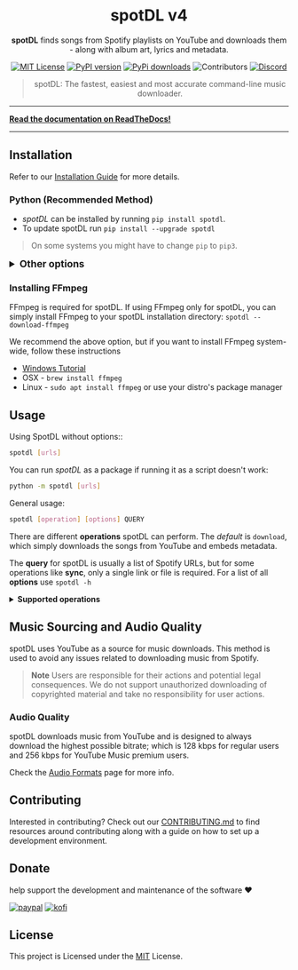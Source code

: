 
<!--- mdformat-toc start --slug=github --->

<!---
!!! IF EDITING THE README, ENSURE TO COPY THE WHOLE FILE TO index.md in `/docs/` AND REMOVE THE REFERENCES TO ReadTheDocs THERE.
--->

<div align="center">

# spotDL v4

**spotDL** finds songs from Spotify playlists on YouTube and downloads them - along with album art, lyrics and metadata.


[![MIT License](https://img.shields.io/github/license/spotdl/spotify-downloader?color=44CC11&style=flat-square)](https://github.com/spotDL/spotify-downloader/blob/master/LICENSE)
[![PyPI version](https://img.shields.io/pypi/pyversions/spotDL?color=%2344CC11&style=flat-square)](https://pypi.org/project/spotdl/)
[![PyPi downloads](https://img.shields.io/pypi/dw/spotDL?label=downloads@pypi&color=344CC11&style=flat-square)](https://pypi.org/project/spotdl/)
![Contributors](https://img.shields.io/github/contributors/spotDL/spotify-downloader?style=flat-square)
[![Discord](https://img.shields.io/discord/771628785447337985?label=discord&logo=discord&style=flat-square)](https://discord.gg/xCa23pwJWY)

> spotDL: The fastest, easiest and most accurate command-line music downloader.
</div>

______________________________________________________________________
**[Read the documentation on ReadTheDocs!](https://spotdl.readthedocs.io)**
______________________________________________________________________


## Installation

Refer to our [Installation Guide](https://spotdl.rtfd.io/en/latest/installation/) for more details.

### Python (Recommended Method)
  - _spotDL_ can be installed by running `pip install spotdl`.
  - To update spotDL run `pip install --upgrade spotdl`

  > On some systems you might have to change `pip` to `pip3`.

<details>
    <summary style="font-size:1.25em"><strong>Other options</strong></summary>

- Prebuilt executable
  - You can download the latest version from the
    [Releases Tab](https://github.com/spotDL/spotify-downloader/releases)
- On Termux
  - `curl -L https://raw.githubusercontent.com/spotDL/spotify-downloader/master/scripts/termux.sh | sh`
- Arch
  - There is an [Arch User Repository (AUR) package](https://aur.archlinux.org/packages/python-spotdl/) for
    spotDL.
- Docker
  - Build image:

    ```bash
    docker build -t spotdl .
    ```

  - Launch container with spotDL parameters (see section below). You need to create mapped
    volume to access song files

    ```bash
    docker run --rm -v $(pwd):/music spotdl download [trackUrl]
    ```

 - Build from source
	```bash
	git clone https://github.com/spotDL/spotify-downloader && cd spotify-downloader
	pip install poetry
	poetry install
	poetry run python3 scripts/build.py
	```
	An executable is created in `spotify-downloader/dist/`.

</details>


### Installing FFmpeg

FFmpeg is required for spotDL. If using FFmpeg only for spotDL, you can simply install FFmpeg to your spotDL installation directory:
`spotdl --download-ffmpeg`

We recommend the above option, but if you want to install FFmpeg system-wide,
follow these instructions

- [Windows Tutorial](https://windowsloop.com/install-ffmpeg-windows-10/)
- OSX - `brew install ffmpeg`
- Linux - `sudo apt install ffmpeg` or use your distro's package manager

## Usage

Using SpotDL without options::
```sh
spotdl [urls]
```
You can run _spotDL_ as a package if running it as a script doesn't work:
```sh
python -m spotdl [urls]
```

General usage:
```sh
spotdl [operation] [options] QUERY
```

There are different **operations** spotDL can perform. The *default* is `download`, which simply downloads the songs from YouTube and embeds metadata.

The **query** for spotDL is usually a list of Spotify URLs, but for some operations like **sync**, only a single link or file is required.
For a list of all **options** use ```spotdl -h```

<details>
<summary style="font-size:1em"><strong>Supported operations</strong></summary>

- `save`: Saves only the metadata from Spotify without downloading anything.
    - Usage:
        `spotdl save [query] --save-file {filename}.spotdl`

- `web`: Starts a web interface instead of using the command line. However, it has limited features and only supports downloading single songs.

- `url`: Get direct download link for each song from the query.
    - Usage:
        `spotdl url [query]`

- `sync`: Updates directories. Compares the directory with the current state of the playlist. Newly added songs will be downloaded and removed songs will be deleted. No other songs will be downloaded and no other files will be deleted.

    - Usage:
        `spotdl sync [query] --save-file {filename}.spotdl`

        This create a new **sync** file, to update the directory in the future, use:

        `spotdl sync {filename}.spotdl`

- `meta`: Updates metadata for the provided song files.
</details>

## Music Sourcing and Audio Quality

spotDL uses YouTube as a source for music downloads. This method is used to avoid any issues related to downloading music from Spotify.

> **Note**
> Users are responsible for their actions and potential legal consequences. We do not support unauthorized downloading of copyrighted material and take no responsibility for user actions.

### Audio Quality

spotDL downloads music from YouTube and is designed to always download the highest possible bitrate; which is 128 kbps for regular users and 256 kbps for YouTube Music premium users.

Check the [Audio Formats](docs/usage.md#audio-formats-and-quality) page for more info.

## Contributing

Interested in contributing? Check out our [CONTRIBUTING.md](docs/CONTRIBUTING.md) to find
resources around contributing along with a guide on how to set up a development environment.

## Donate

help support the development and maintenance of the software ❤️

[![paypal](https://img.shields.io/badge/paypal-%2300457C.svg?&style=for-the-badge&logo=paypal&logoColor=white)](https://paypal.me/kko7)
[![kofi](https://img.shields.io/badge/kofi-%23F16061.svg?&style=for-the-badge&logo=ko-fi&logoColor=white)](https://ko-fi.com/xnetcat)

## License

This project is Licensed under the [MIT](/LICENSE) License.

